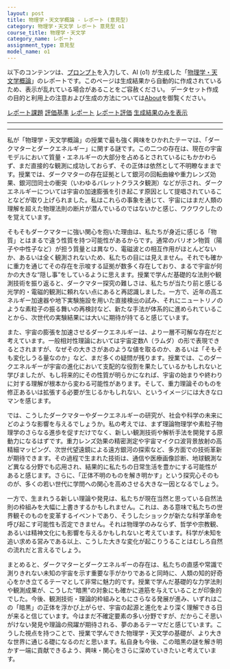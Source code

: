 ```yaml
---
layout: post
title: 物理学・天文学概論 - レポート (意見型)
category: 物理学・天文学 レポート 意見型 o1
course_title: 物理学・天文学
category_name: レポート
assignment_type: 意見型
model_name: o1
---
```


以下のコンテンツは、[プロンプト](https://github.com/takedatoshiyuki/synthetic_assignments/tree/main/generated/物理学・天文学/o1/prompt_レポート-意見型.md)を入力して、AI (o1) が生成した「[物理学・天文学概論](/contents/物理学・天文学/)」のレポートです。このページは生成結果から自動的に作成されているため、表示が乱れている場合があることをご容赦ください。
データセット作成の目的と利用上の注意および生成の方法については[About](/About)を御覧ください。

[レポート課題](../レポート課題-意見型)
[評価基準](../評価基準-意見型)
[レポート](../レポート-意見型)
[レポート評価](../レポート評価-意見型)
[生成結果のみを表示](https://github.com/takedatoshiyuki/synthetic_assignments/tree/main/generated/物理学・天文学/o1/レポート-意見型.md)
  

***
***
  
私が「物理学・天文学概論」の授業で最も強く興味をひかれたテーマは、「ダークマターとダークエネルギー」に関する謎です。この二つの存在は、現在の宇宙モデルにおいて質量・エネルギーの大部分を占めるとされているにもかかわらず、まだ直接的な観測に成功しておらず、その正体は依然として不明瞭なままです。授業では、ダークマターの存在証拠として銀河の回転曲線や重力レンズ効果、銀河団同士の衝突（いわゆるバレットクラスタ観測）などが示され、ダークエネルギーについては宇宙の加速膨張を引き起こす原因として提唱されていることなどが取り上げられました。私はこれらの事象を通じて、宇宙にはまだ人類の理解を超えた物理法則の断片が潜んでいるのではないかと感じ、ワクワクしたのを覚えています。

そもそもダークマターに強い関心を抱いた理由は、私たちが身近に感じる「物質」とはまるで違う性質を持つ可能性があるからです。通常のバリオン物質（陽子や中性子など）が担う質量とは異なり、電磁波との相互作用がほとんどないか、あるいは全く観測されないため、私たちの目には見えません。それでも確かに重力を通じてその存在を示唆する証拠が数多く存在しており、まるで宇宙が何かの大きな“隠し事”をしているように思えます。授業で学んだ基礎的な法則や観測技術を振り返ると、ダークマター探究の難しさは、私たちが当たり前と感じる光学的・電磁的観測に頼れない点にあると再認識しました。一方で、近年の高エネルギー加速器や地下実験施設を用いた直接検出の試み、それにニュートリノのような素粒子の振る舞いの再検討など、新たな手法が体系的に進められていることから、次世代の実験結果には大いに期待が持てると感じています。

また、宇宙の膨張を加速させるダークエネルギーは、より一層不可解な存在だと考えています。一般相対性理論においては宇宙定数Λ（ラムダ）の形で表現できるとされますが、なぜその大きさがあのような値を取るのか、あるいは「そもそも変化しうる量なのか」など、まだ多くの疑問が残ります。授業では、このダークエネルギーが宇宙の進化において支配的な役割を果たしているかもしれないと学びましたが、もし将来的にその性質が明らかになれば、宇宙の始まりや終わりに対する理解が根本から変わる可能性があります。そして、重力理論そのものを修正あるいは拡張する必要が生じるかもしれない、というイメージには大きなロマンを感じます。

では、こうしたダークマターやダークエネルギーの研究が、社会や科学の未来にどのような影響を与えるでしょうか。私の考えでは、まず理論物理学や素粒子物理学のさらなる進歩を促すだけでなく、新しい観測技術や解析手法を開発する原動力になるはずです。重力レンズ効果の精密測定や宇宙マイクロ波背景放射の高精細マッピング、次世代望遠鏡による遠方銀河の探索など、多方面での技術革新が期待できます。その過程で生まれた技術は、通信や医療画像診断、地球観測など異なる分野でも応用され、結果的に私たちの日常生活を豊かにする可能性があると感じます。さらに、「正体不明のものを解き明かす」という探究心そのものが、多くの若い世代に学問への関心を高めさせる大きな一因となるでしょう。

一方で、生まれうる新しい理論や発見は、私たちが現在当然と思っている自然法則の枠組みを大幅に上書きするかもしれません。これは、ある意味で私たちの世界観そのものを変革するイベントであり、そうしたショックが新たな科学革命を呼び起こす可能性も否定できません。それは物理学のみならず、哲学や宗教観、あるいは精神文化にも影響を与えるかもしれないと考えています。科学が未知を追い求める営みである以上、こうした大きな変化が起こりうることはむしろ自然の流れだと言えるでしょう。

まとめると、ダークマターとダークエネルギーの存在は、私たちの直感や常識で測りきれない未知の宇宙を示す重要な手がかりであると同時に、人類の知的好奇心をかき立てるテーマとして非常に魅力的です。授業で学んだ基礎的な力学法則や観測成果が、こうした“暗黒”の対象にも確かに道筋を与えていることが印象的でした。今後、観測技術・理論的枠組みともにさらなる発展が進み、いずれはこの「暗黒」の正体を浮かび上がらせ、宇宙の起源と進化をより深く理解できる日が来ると信じています。今はまだ不確定要素の多い分野ですが、だからこそ思いがけない発見や理論の飛躍が期待される、夢のあるテーマだと感じています。こうした視点を持つことで、授業で学んできた物理学・天文学の基礎が、より大きな世界に通じる礎になるのだと思います。私自身も今後、この暗黒の謎を解き明かす一端に貢献できるよう、興味・関心をさらに深めていきたいと考えています。
